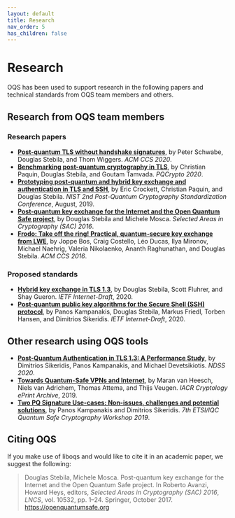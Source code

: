 ```yaml
---
layout: default
title: Research
nav_order: 5
has_children: false
---
```


# Research

OQS has been used to support research in the following papers and technical standards from OQS team members and others.

## Research from OQS team members

### Research papers

- [**Post-quantum TLS without handshake signatures**](https://www.douglas.stebila.ca/research/papers/CCS-SchSteWig20/), by Peter Schwabe, Douglas Stebila, and Thom Wiggers.  *ACM CCS 2020*.
- [**Benchmarking post-quantum cryptography in TLS**](PQCrypto-PaqSteTam20), by Christian Paquin, Douglas Stebila, and Goutam Tamvada.  *PQCrypto 2020*.
- [**Prototyping post-quantum and hybrid key exchange and authentication in TLS and SSH**](https://www.douglas.stebila.ca/research/papers/NISTPQC-CroPaqSte19/), by Eric Crockett, Christian Paquin, and Douglas Stebila.  *NIST 2nd Post-Quantum Cryptography Standardization Conference*, August, 2019.
- [**Post-quantum key exchange for the Internet and the Open Quantum Safe project**](https://www.douglas.stebila.ca/research/papers/SAC-SteMos16/), by Douglas Stebila and Michele Mosca.  *Selected Areas in Cryptography (SAC) 2016*.
- [**Frodo: Take off the ring! Practical, quantum-secure key exchange from LWE**](https://www.douglas.stebila.ca/research/papers/CCS-BCDMNNRS16/), by Joppe Bos, Craig Costello, Léo Ducas, Ilya Mironov, Michael Naehrig, Valeria Nikolaenko, Ananth Raghunathan, and Douglas Stebila.  *ACM CCS 2016*.

### Proposed standards

- [**Hybrid key exchange in TLS 1.3**](https://www.douglas.stebila.ca/research/papers/draft-ietf-tls-hybrid-design/), by Douglas Stebila, Scott Fluhrer, and Shay Gueron. *IETF Internet-Draft*, 2020.
- [**Post-quantum public key algorithms for the Secure Shell (SSH) protocol**](draft-kampanakis-curdle-pq-ssh), by Panos Kampanakis, Douglas Stebila, Markus Friedl, Torben Hansen, and Dimitrios Sikeridis. *IETF Internet-Draft*, 2020.

## Other research using OQS tools

- [**Post-Quantum Authentication in TLS 1.3: A Performance Study**](https://eprint.iacr.org/2020/071), by Dimitrios Sikeridis, Panos Kampanakis, and Michael Devetsikiotis.  *NDSS 2020*.
- [**Towards Quantum-Safe VPNs and Internet**](https://eprint.iacr.org/2019/1277), by Maran van Heesch, Niels van Adrichem, Thomas Attema, and Thijs Veugen. *IACR Cryptology ePrint Archive*, 2019.
- [**Two PQ Signature Use-cases: Non-issues, challenges and potential solutions**](https://eprint.iacr.org/2019/1276), by Panos Kampanakis and Dimitrios Sikeridis.  *7th ETSI/IQC Quantum Safe Cryptography Workshop 2019*.

## Citing OQS

If you make use of liboqs and would like to cite it in an academic paper, we suggest the following:

<blockquote>
    Douglas Stebila, Michele Mosca. Post-quantum key exchange for the Internet and the Open Quantum Safe project. In Roberto Avanzi, Howard Heys, editors, <i>Selected Areas in Cryptography (SAC) 2016</i>, <i>LNCS</i>, vol. 10532, pp. 1–24. Springer, October 2017. <a href="https://openquantumsafe.org">https://openquantumsafe.org</a>
</blockquote>